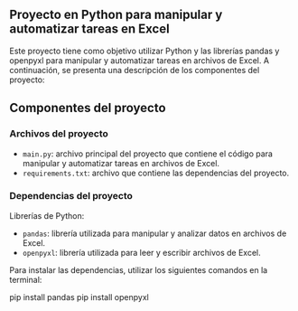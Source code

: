 ## Proyecto en Python para manipular y automatizar tareas en Excel

Este proyecto tiene como objetivo utilizar Python y las librerías pandas y openpyxl para manipular y automatizar tareas en archivos de Excel. A continuación, se presenta una descripción de los componentes del proyecto:

## Componentes del proyecto

### Archivos del proyecto

- `main.py`: archivo principal del proyecto que contiene el código para manipular y automatizar tareas en archivos de Excel.
- `requirements.txt`: archivo que contiene las dependencias del proyecto.

### Dependencias del proyecto

Librerías de Python:

- `pandas`: librería utilizada para manipular y analizar datos en archivos de Excel.
- `openpyxl`: librería utilizada para leer y escribir archivos de Excel.

Para instalar las dependencias, utilizar los siguientes comandos en la terminal:

pip install pandas
pip install openpyxl
